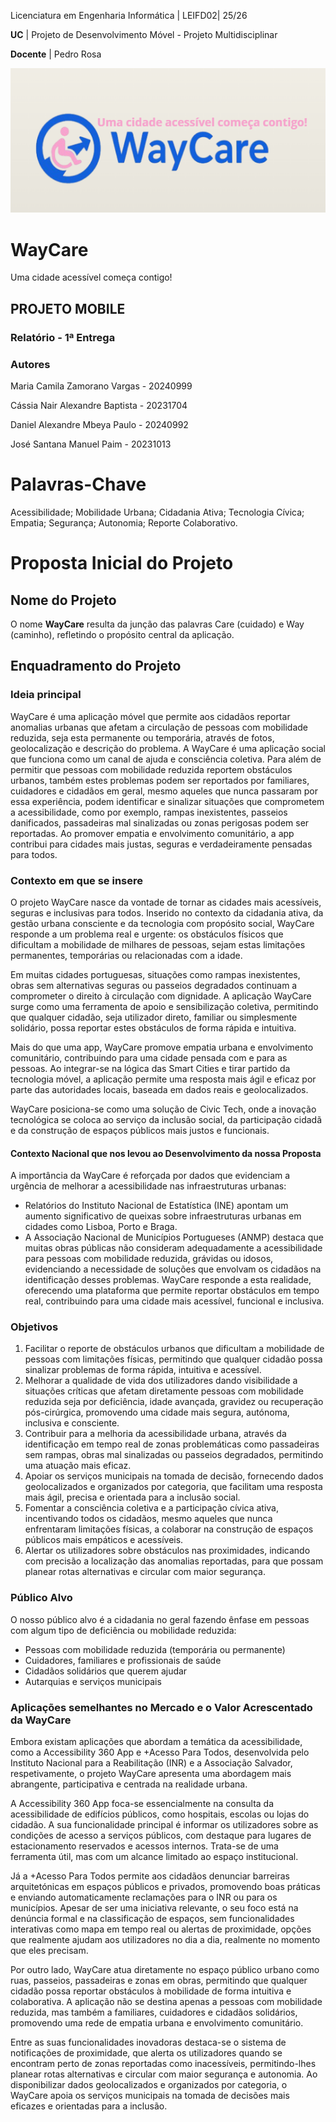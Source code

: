 Licenciatura em Engenharia Informática | LEIFD02| 25/26

**UC** | Projeto de Desenvolvimento Móvel - Projeto Multidisciplinar

**Docente** | Pedro Rosa 

![Logo WayCare](Images/logoWayCare1.png)
# WayCare
Uma cidade acessível começa contigo! 
## PROJETO MOBILE 
### Relatório - 1ª Entrega 
### Autores
Maria Camila Zamorano Vargas - 20240999 

Cássia Nair Alexandre Baptista - 20231704 

Daniel Alexandre Mbeya Paulo - 20240992 

José Santana Manuel Paim - 20231013

# Palavras-Chave
Acessibilidade; Mobilidade Urbana; Cidadania Ativa; Tecnologia Cívica; Empatia; Segurança; Autonomia; Reporte Colaborativo.
# Proposta Inicial do Projeto 
## Nome do Projeto 
O nome **WayCare** resulta da junção das palavras Care (cuidado) e Way (caminho), refletindo o propósito central da aplicação.
## Enquadramento do Projeto
### Ideia principal
WayCare é uma aplicação móvel que permite aos cidadãos reportar anomalias urbanas que afetam a circulação de pessoas com mobilidade reduzida, seja esta permanente ou temporária, através de fotos, geolocalização e descrição do problema. A WayCare é uma aplicação social que funciona como um canal de ajuda e consciência coletiva. Para além de permitir que pessoas com mobilidade reduzida reportem obstáculos urbanos, também estes problemas podem ser reportados por familiares, cuidadores e cidadãos em geral, mesmo aqueles que nunca passaram por essa experiência, podem identificar e sinalizar situações que comprometem a acessibilidade, como por exemplo, rampas inexistentes, passeios danificados, passadeiras mal sinalizadas ou zonas perigosas podem ser reportadas. Ao promover empatia e envolvimento comunitário, a app contribui para cidades mais justas, seguras e verdadeiramente pensadas para todos.
### Contexto em que se insere
O projeto WayCare nasce da vontade de tornar as cidades mais acessíveis, seguras e inclusivas para todos. Inserido no contexto da cidadania ativa, da gestão urbana consciente e da tecnologia com propósito social, WayCare responde a um problema real e urgente: os obstáculos físicos que dificultam a mobilidade de milhares de pessoas, sejam estas limitações permanentes, temporárias ou relacionadas com a idade. 

Em muitas cidades portuguesas, situações como rampas inexistentes, obras sem alternativas seguras ou passeios degradados continuam a comprometer o direito à circulação com dignidade. A aplicação WayCare surge como uma ferramenta de apoio e sensibilização coletiva, permitindo que qualquer cidadão, seja utilizador direto, familiar ou simplesmente solidário, possa reportar estes obstáculos de forma rápida e intuitiva. 

Mais do que uma app, WayCare promove empatia urbana e envolvimento comunitário, contribuindo para uma cidade pensada com e para as pessoas. Ao integrar-se na lógica das Smart Cities e tirar partido da tecnologia móvel, a aplicação permite uma resposta mais ágil e eficaz por parte das autoridades locais, baseada em dados reais e geolocalizados. 

WayCare posiciona-se como uma solução de Civic Tech, onde a inovação tecnológica se coloca ao serviço da inclusão social, da participação cidadã e da construção de espaços públicos mais justos e funcionais.
#### Contexto Nacional que nos levou ao Desenvolvimento da nossa Proposta 
A importância da WayCare é reforçada por dados que evidenciam a urgência de melhorar a acessibilidade nas infraestruturas urbanas: 
- Relatórios do Instituto Nacional de Estatística (INE) apontam um aumento significativo de queixas sobre infraestruturas urbanas em cidades como Lisboa, Porto e Braga. 
- A Associação Nacional de Municípios Portugueses (ANMP) destaca que muitas obras públicas não consideram adequadamente a acessibilidade para pessoas com mobilidade reduzida, grávidas ou idosos, evidenciando a necessidade de soluções que envolvam os cidadãos na identificação desses problemas. 
WayCare responde a esta realidade, oferecendo uma plataforma que permite reportar obstáculos em tempo real, contribuindo para uma cidade mais acessível, funcional e inclusiva. 
### Objetivos
1. Facilitar o reporte de obstáculos urbanos que dificultam a mobilidade de pessoas com limitações físicas, permitindo que qualquer cidadão possa sinalizar problemas de forma rápida, intuitiva e acessível. 
2. Melhorar a qualidade de vida dos utilizadores dando visibilidade a situações críticas que afetam diretamente pessoas com mobilidade reduzida seja por deficiência, idade avançada, gravidez ou recuperação pós-cirúrgica, promovendo uma cidade mais segura, autónoma, inclusiva e consciente. 
3. Contribuir para a melhoria da acessibilidade urbana, através da identificação em tempo real de zonas problemáticas como passadeiras sem rampas, obras mal sinalizadas ou passeios degradados, permitindo uma atuação mais eficaz. 
4. Apoiar os serviços municipais na tomada de decisão, fornecendo dados geolocalizados e organizados por categoria, que facilitam uma resposta mais ágil, precisa e orientada para a inclusão social. 
5. Fomentar a consciência coletiva e a participação cívica ativa, incentivando todos os cidadãos, mesmo aqueles que nunca enfrentaram limitações físicas, a colaborar na construção de espaços públicos mais empáticos e acessíveis. 
6. Alertar os utilizadores sobre obstáculos nas proximidades, indicando com precisão a localização das anomalias reportadas, para que possam planear rotas alternativas e circular com maior segurança. 
### Público Alvo 
O nosso público alvo é a cidadania no geral fazendo ênfase em pessoas com algum tipo de deficiência ou mobilidade reduzida:  
- Pessoas com mobilidade reduzida (temporária ou permanente) 
- Cuidadores, familiares e profissionais de saúde 
- Cidadãos solidários que querem ajudar 
- Autarquias e serviços municipais 
### Aplicações semelhantes no Mercado e o Valor Acrescentado da WayCare 
Embora existam aplicações que abordam a temática da acessibilidade, como a Accessibility 360 App e +Acesso Para Todos, desenvolvida pelo Instituto Nacional para a Reabilitação (INR) e a Associação Salvador, respetivamente, o projeto WayCare apresenta uma abordagem mais abrangente, participativa e centrada na realidade urbana. 

A Accessibility 360 App foca-se essencialmente na consulta da acessibilidade de edifícios públicos, como hospitais, escolas ou lojas do cidadão. A sua funcionalidade principal é informar os utilizadores sobre as condições de acesso a serviços públicos, com destaque para lugares de estacionamento reservados e acessos internos. Trata-se de uma ferramenta útil, mas com um alcance limitado ao espaço institucional. 

Já a +Acesso Para Todos permite aos cidadãos denunciar barreiras arquitetónicas em espaços públicos e privados, promovendo boas práticas e enviando automaticamente reclamações para o INR ou para os municípios. Apesar de ser uma iniciativa relevante, o seu foco está na denúncia formal e na classificação de espaços, sem funcionalidades interativas como mapa em tempo real ou alertas de proximidade, opções que realmente ajudam aos utilizadores no dia a dia, realmente no momento que eles precisam. 

Por outro lado, WayCare atua diretamente no espaço público urbano como ruas, passeios, passadeiras e zonas em obras, permitindo que qualquer cidadão possa reportar obstáculos à mobilidade de forma intuitiva e colaborativa. A aplicação não se destina apenas a pessoas com mobilidade reduzida, mas também a familiares, cuidadores e cidadãos solidários, promovendo uma rede de empatia urbana e envolvimento comunitário. 

Entre as suas funcionalidades inovadoras destaca-se o sistema de notificações de proximidade, que alerta os utilizadores quando se encontram perto de zonas reportadas como inacessíveis, permitindo-lhes planear rotas alternativas e circular com maior segurança e autonomia. Ao disponibilizar dados geolocalizados e organizados por categoria, o WayCare apoia os serviços municipais na tomada de decisões mais eficazes e orientadas para a inclusão. 
